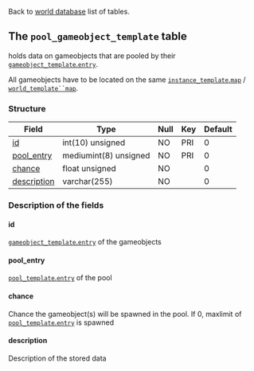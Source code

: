 Back to [world database](https://github.com/cmangos/issues/wiki/Mangosdb_struct) list of tables.

## The `pool_gameobject_template` table

holds data on gameobjects that are pooled by their [`gameobject_template`.`entry`](gameobject_template#entry).

All gameobjects have to be located on the same [`instance_template`.`map`](https://github.com/cmangos/issues/wiki/instance_template#map) / [`world_template``map`](https://github.com/cmangos/issues/wiki/world_template#map).

### Structure

| Field | Type | Null | Key | Default |
| --- | --- | --- | --- | --- |
|[id](pool_creature_template#id)|int(10) unsigned|NO|PRI|0|||
|[pool_entry](pool_creature_template#pool_entry)|mediumint(8) unsigned|NO|PRI|0|||
|[chance](pool_creature_template#chance)|float unsigned|NO||0|||
|[description](pool_creature_template#description)|varchar(255)|NO||0|||

### Description of the fields

#### id

[`gameobject_template`.`entry`](gameobject_template#entry) of the gameobjects

#### pool_entry

[`pool_template`.`entry`](pool_template#entry) of the pool

#### chance

Chance the gameobject(s) will be spawned in the pool. 
If 0, maxlimit of [`pool_template`.`entry`](pool_template#entry) is spawned

#### description

Description of the stored data